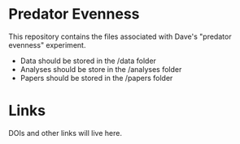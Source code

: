 # Predator Evenness

This repository contains the files associated with Dave's "predator evenness" experiment.

* Data should be stored in the /data folder
* Analyses should be store in the /analyses folder
* Papers should be stored in the /papers folder

# Links
DOIs and other links will live here.